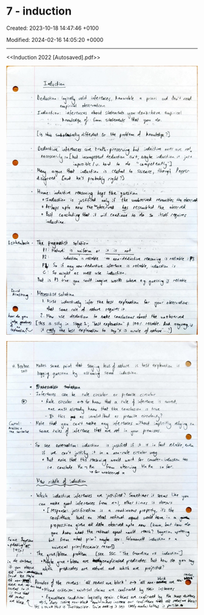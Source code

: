 # 7 - induction

Created: 2023-10-18 14:47:46 +0100

Modified: 2024-02-16 14:05:20 +0000

---

<<Induction 2022 [Autosaved].pdf>>



![](../../media/Year-1-General-7---induction-image1.jpeg)



![](../../media/Year-1-General-7---induction-image2.jpeg)




